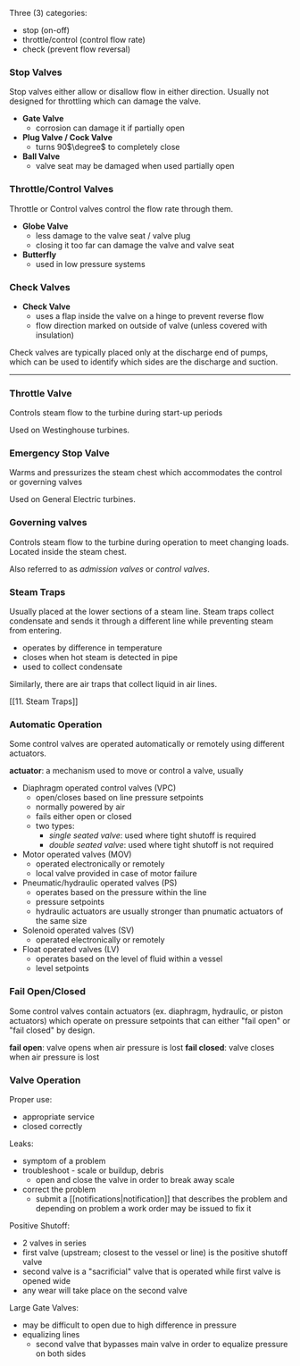 Three (3) categories:
- stop (on-off)
- throttle/control (control flow rate)
- check (prevent flow reversal)

### Stop Valves

Stop valves either allow or disallow flow in either direction. Usually not designed for throttling which can damage the valve.

-	**Gate Valve**
	-	corrosion can damage it if partially open
-	**Plug Valve / Cock Valve**
	-	turns 90$\degree$ to completely close
-	**Ball Valve**
	-	valve seat may be damaged when used partially open

### Throttle/Control Valves

Throttle or Control valves control the flow rate through them.

-	**Globe Valve**
	-	less damage to the valve seat / valve plug
	-	closing it too far can damage the valve and valve seat
-	**Butterfly**
	-	used in low pressure systems

### Check Valves

-	**Check Valve**
	-	uses a flap inside the valve on a hinge to prevent reverse flow
	-	flow direction marked on outside of valve (unless covered with insulation)
	
Check valves are typically placed only at the discharge end of pumps, which can be used to identify which sides are the discharge and suction.

---

### Throttle Valve
Controls steam flow to the turbine during start-up periods

Used on Westinghouse turbines.

### Emergency Stop Valve
Warms and pressurizes the steam chest which accommodates the control or governing valves

Used on General Electric turbines.

### Governing valves
Controls steam flow to the turbine during operation to meet changing loads. Located inside the steam chest.

Also referred to as *admission valves* or *control valves*.

### Steam Traps
Usually placed at the lower sections of a steam line. Steam traps collect condensate and sends it through a different line while preventing steam from entering.

-	operates by difference in temperature
-	closes when hot steam is detected in pipe
-	used to collect condensate

Similarly, there are air traps that collect liquid in air lines.

[[11. Steam Traps]]

### Automatic Operation
Some control valves are operated automatically or remotely using different actuators.

**actuator**: a mechanism used to move or control a valve, usually 

-	Diaphragm operated control valves (VPC)
	-	open/closes based on line pressure setpoints
	-	normally powered by air
	-	fails either open or closed
	-	two types:
		-	*single seated valve*: used where tight shutoff is required
		-	*double seated valve*: used where tight shutoff is not required
-	Motor operated valves (MOV)
	-	operated electronically or remotely
	-	local valve provided in case of motor failure
-	Pneumatic/hydraulic operated valves (PS)
	-	operates based on the pressure within the line
	-	pressure setpoints
	-	hydraulic actuators are usually stronger than pnumatic actuators of the same size
-	Solenoid operated valves (SV)
	-	operated electronically or remotely
-	Float operated valves (LV)
	-	operates based on the level of fluid within a vessel
	-	level setpoints

	
### Fail Open/Closed
Some control valves contain actuators (ex. diaphragm, hydraulic, or piston actuators) which operate on pressure setpoints that can either "fail open" or "fail closed" by design.

**fail open**: valve opens when air pressure is lost
**fail closed**: valve closes when air pressure is lost

### Valve Operation
Proper use:
-	appropriate service
-	closed correctly

Leaks:
-	symptom of a problem
-	troubleshoot - scale or buildup, debris
	-	open and close the valve in order to break away scale
-	correct the problem
	-	submit a [[notifications|notification]] that describes the problem and depending on problem a work order may be issued to fix it

Positive Shutoff:
-	2 valves in series
-	first valve (upstream; closest to the vessel or line) is the positive shutoff valve
-	second valve is a "sacrificial" valve that is operated while first valve is opened wide
-	any wear will take place on the second valve

Large Gate Valves:
-	may be difficult to open due to high difference in pressure
-	equalizing lines
	-	second valve that bypasses main valve in order to equalize pressure on both sides